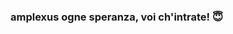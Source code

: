 ### amplexus ogne speranza, voi ch'intrate! 😇

<!--
**Faris316/Faris316** is a ✨ _special_ ✨ repository because its `README.md` (this file) appears on your GitHub profile.

- 🔭 I’m currently working on a double Master, a TV series and a stand-up comedy tour
- 🌱 I’m currently learning how to live, use GitHub, and R programming 
- 🤔 I’m looking for help with inducing the feeling of awe/sublime in experimental setting
- 💬 Ask me about anything 
- 📫 How to reach me: on top of the hill
- 😄 Pronouns: He/Him
- ⚡ Fun fact: Time is a construct
-->
